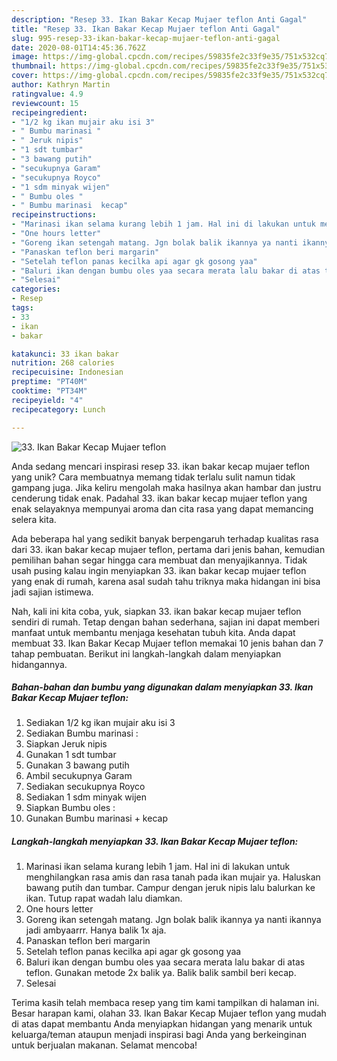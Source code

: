 ```yaml
---
description: "Resep 33. Ikan Bakar Kecap Mujaer teflon Anti Gagal"
title: "Resep 33. Ikan Bakar Kecap Mujaer teflon Anti Gagal"
slug: 995-resep-33-ikan-bakar-kecap-mujaer-teflon-anti-gagal
date: 2020-08-01T14:45:36.762Z
image: https://img-global.cpcdn.com/recipes/59835fe2c33f9e35/751x532cq70/33-ikan-bakar-kecap-mujaer-teflon-foto-resep-utama.jpg
thumbnail: https://img-global.cpcdn.com/recipes/59835fe2c33f9e35/751x532cq70/33-ikan-bakar-kecap-mujaer-teflon-foto-resep-utama.jpg
cover: https://img-global.cpcdn.com/recipes/59835fe2c33f9e35/751x532cq70/33-ikan-bakar-kecap-mujaer-teflon-foto-resep-utama.jpg
author: Kathryn Martin
ratingvalue: 4.9
reviewcount: 15
recipeingredient:
- "1/2 kg ikan mujair aku isi 3"
- " Bumbu marinasi "
- " Jeruk nipis"
- "1 sdt tumbar"
- "3 bawang putih"
- "secukupnya Garam"
- "secukupnya Royco"
- "1 sdm minyak wijen"
- " Bumbu oles "
- " Bumbu marinasi  kecap"
recipeinstructions:
- "Marinasi ikan selama kurang lebih 1 jam. Hal ini di lakukan untuk menghilangkan rasa amis dan rasa tanah pada ikan mujair ya. Haluskan bawang putih dan tumbar. Campur dengan jeruk nipis lalu balurkan ke ikan. Tutup rapat wadah lalu diamkan."
- "One hours letter"
- "Goreng ikan setengah matang. Jgn bolak balik ikannya ya nanti ikannya jadi ambyaarrr. Hanya balik 1x aja."
- "Panaskan teflon beri margarin"
- "Setelah teflon panas kecilka api agar gk gosong yaa"
- "Baluri ikan dengan bumbu oles yaa secara merata lalu bakar di atas teflon. Gunakan metode 2x balik ya. Balik balik sambil beri kecap."
- "Selesai"
categories:
- Resep
tags:
- 33
- ikan
- bakar

katakunci: 33 ikan bakar 
nutrition: 268 calories
recipecuisine: Indonesian
preptime: "PT40M"
cooktime: "PT34M"
recipeyield: "4"
recipecategory: Lunch

---
```



![33. Ikan Bakar Kecap Mujaer teflon](https://img-global.cpcdn.com/recipes/59835fe2c33f9e35/751x532cq70/33-ikan-bakar-kecap-mujaer-teflon-foto-resep-utama.jpg)

Anda sedang mencari inspirasi resep 33. ikan bakar kecap mujaer teflon yang unik? Cara membuatnya memang tidak terlalu sulit namun tidak gampang juga. Jika keliru mengolah maka hasilnya akan hambar dan justru cenderung tidak enak. Padahal 33. ikan bakar kecap mujaer teflon yang enak selayaknya mempunyai aroma dan cita rasa yang dapat memancing selera kita.



Ada beberapa hal yang sedikit banyak berpengaruh terhadap kualitas rasa dari 33. ikan bakar kecap mujaer teflon, pertama dari jenis bahan, kemudian pemilihan bahan segar hingga cara membuat dan menyajikannya. Tidak usah pusing kalau ingin menyiapkan 33. ikan bakar kecap mujaer teflon yang enak di rumah, karena asal sudah tahu triknya maka hidangan ini bisa jadi sajian istimewa.


Nah, kali ini kita coba, yuk, siapkan 33. ikan bakar kecap mujaer teflon sendiri di rumah. Tetap dengan bahan sederhana, sajian ini dapat memberi manfaat untuk membantu menjaga kesehatan tubuh kita. Anda dapat membuat 33. Ikan Bakar Kecap Mujaer teflon memakai 10 jenis bahan dan 7 tahap pembuatan. Berikut ini langkah-langkah dalam menyiapkan hidangannya.

<!--inarticleads1-->

##### Bahan-bahan dan bumbu yang digunakan dalam menyiapkan 33. Ikan Bakar Kecap Mujaer teflon:

1. Sediakan 1/2 kg ikan mujair aku isi 3
1. Sediakan  Bumbu marinasi :
1. Siapkan  Jeruk nipis
1. Gunakan 1 sdt tumbar
1. Gunakan 3 bawang putih
1. Ambil secukupnya Garam
1. Sediakan secukupnya Royco
1. Sediakan 1 sdm minyak wijen
1. Siapkan  Bumbu oles :
1. Gunakan  Bumbu marinasi + kecap




<!--inarticleads2-->

##### Langkah-langkah menyiapkan 33. Ikan Bakar Kecap Mujaer teflon:

1. Marinasi ikan selama kurang lebih 1 jam. Hal ini di lakukan untuk menghilangkan rasa amis dan rasa tanah pada ikan mujair ya. Haluskan bawang putih dan tumbar. Campur dengan jeruk nipis lalu balurkan ke ikan. Tutup rapat wadah lalu diamkan.
1. One hours letter
1. Goreng ikan setengah matang. Jgn bolak balik ikannya ya nanti ikannya jadi ambyaarrr. Hanya balik 1x aja.
1. Panaskan teflon beri margarin
1. Setelah teflon panas kecilka api agar gk gosong yaa
1. Baluri ikan dengan bumbu oles yaa secara merata lalu bakar di atas teflon. Gunakan metode 2x balik ya. Balik balik sambil beri kecap.
1. Selesai




Terima kasih telah membaca resep yang tim kami tampilkan di halaman ini. Besar harapan kami, olahan 33. Ikan Bakar Kecap Mujaer teflon yang mudah di atas dapat membantu Anda menyiapkan hidangan yang menarik untuk keluarga/teman ataupun menjadi inspirasi bagi Anda yang berkeinginan untuk berjualan makanan. Selamat mencoba!
